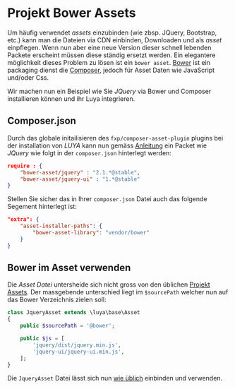 Projekt Bower Assets
====================
Um häufig verwendet *assets* einzubinden (wie zbsp. JQuery, Bootstrap, etc.) kann man die Dateien via CDN einbinden, Downloaden und als *asset* einpflegen. Wenn nun aber eine neue Version dieser schnell lebenden Packete erscheint müssen diese ständig ersetzt werden. Ein elegantere möglichkeit dieses Problem zu lösen ist ein `bower asset`. [Bower](http://bower.io) ist ein packaging dienst die [Composer](https://getcomposer), jedoch für Asset Daten wie JavaScript und/oder Css.

Wir machen nun ein Beispiel wie Sie *JQuery* via Bower und Composer installieren können und ihr Luya integrieren.

Composer.json
-------------
Durch das globale initailisieren des `fxp/composer-asset-plugin` plugins bei der installation von *LUYA* kann nun gemäss [Anleitung](https://github.com/francoispluchino/composer-asset-plugin/blob/master/Resources/doc/index.md) ein Packet wie *JQuery* wie folgt in der `composer.json` hinterlegt werden:
```json
require : {
    "bower-asset/jquery" : "2.1.*@stable",
    "bower-asset/jquery-ui" : "1.*@stable"
}
```
Stellen Sie sicher das in Ihrer `composer.json` Datei auch das folgende Segement hinterlegt ist:
```json
"extra": {
    "asset-installer-paths": {
        "bower-asset-library": "vendor/bower"
    }
}
```

Bower im Asset verwenden
------------------------
Die *Asset Datei* untersheide sich nicht gross von den üblichen [Projekt Assets](app-assets.md). Der massgebende unterschied liegt im `$sourcePath` welcher nun auf das Bower Verzeichnis zielen soll:
```php
class JqueryAsset extends \luya\base\Asset
{
	public $sourcePath = '@bower';

	public $js = [
        'jquery/dist/jquery.min.js',
        'jquery-ui/jquery-ui.min.js',
    ];
}
```
Die `JqueryAsset` Datei lässt sich nun [wie üblich](app-assets.md) einbinden und verwenden.
